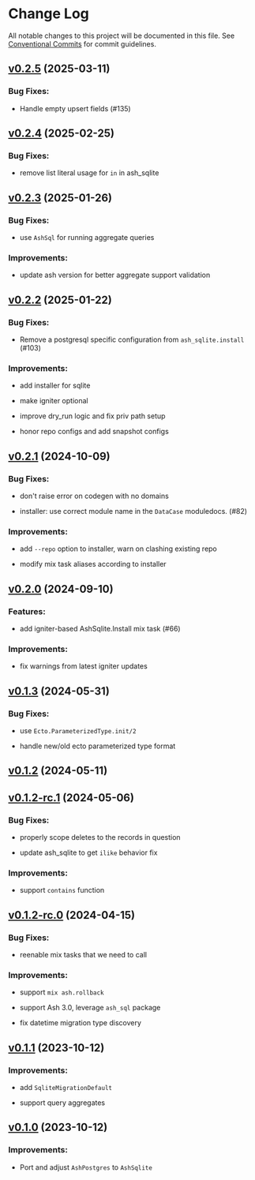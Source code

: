# Change Log

All notable changes to this project will be documented in this file.
See [Conventional Commits](Https://conventionalcommits.org) for commit guidelines.

<!-- changelog -->

## [v0.2.5](https://github.com/ash-project/ash_sqlite/compare/v0.2.4...v0.2.5) (2025-03-11)




### Bug Fixes:

* Handle empty upsert fields (#135)

## [v0.2.4](https://github.com/ash-project/ash_sqlite/compare/v0.2.3...v0.2.4) (2025-02-25)




### Bug Fixes:

* remove list literal usage for `in` in ash_sqlite

## [v0.2.3](https://github.com/ash-project/ash_sqlite/compare/v0.2.2...v0.2.3) (2025-01-26)




### Bug Fixes:

* use `AshSql` for running aggregate queries

### Improvements:

* update ash version for better aggregate support validation

## [v0.2.2](https://github.com/ash-project/ash_sqlite/compare/v0.2.1...v0.2.2) (2025-01-22)




### Bug Fixes:

* Remove a postgresql specific configuration from `ash_sqlite.install` (#103)

### Improvements:

* add installer for sqlite

* make igniter optional

* improve dry_run logic and fix priv path setup

* honor repo configs and add snapshot configs

## [v0.2.1](https://github.com/ash-project/ash_sqlite/compare/v0.2.0...v0.2.1) (2024-10-09)




### Bug Fixes:

* don't raise error on codegen with no domains

* installer: use correct module name in the `DataCase` moduledocs. (#82)

### Improvements:

* add `--repo` option to installer, warn on clashing existing repo

* modify mix task aliases according to installer

## [v0.2.0](https://github.com/ash-project/ash_sqlite/compare/v0.1.3...v0.2.0) (2024-09-10)




### Features:

* add igniter-based AshSqlite.Install mix task (#66)

### Improvements:

* fix warnings from latest igniter updates

## [v0.1.3](https://github.com/ash-project/ash_sqlite/compare/v0.1.2...v0.1.3) (2024-05-31)




### Bug Fixes:

* use `Ecto.ParameterizedType.init/2`

* handle new/old ecto parameterized type format

## [v0.1.2](https://github.com/ash-project/ash_sqlite/compare/v0.1.2-rc.1...v0.1.2) (2024-05-11)




## [v0.1.2-rc.1](https://github.com/ash-project/ash_sqlite/compare/v0.1.2-rc.0...v0.1.2-rc.1) (2024-05-06)




### Bug Fixes:

* properly scope deletes to the records in question

* update ash_sqlite to get `ilike` behavior fix

### Improvements:

* support `contains` function

## [v0.1.2-rc.0](https://github.com/ash-project/ash_sqlite/compare/v0.1.1...v0.1.2-rc.0) (2024-04-15)




### Bug Fixes:

* reenable mix tasks that we need to call

### Improvements:

* support `mix ash.rollback`

* support Ash 3.0, leverage `ash_sql` package

* fix datetime migration type discovery

## [v0.1.1](https://github.com/ash-project/ash_sqlite/compare/v0.1.0...v0.1.1) (2023-10-12)




### Improvements:

* add `SqliteMigrationDefault`

* support query aggregates

## [v0.1.0](https://github.com/ash-project/ash_sqlite/compare/v0.1.0...v0.1.0) (2023-10-12)


### Improvements:

* Port and adjust `AshPostgres` to `AshSqlite`
